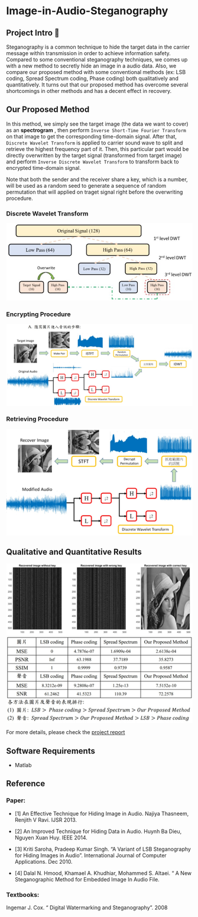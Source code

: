 # Image-in-Audio-Steganography

## Project Intro :dart:

Steganography is a common technique to hide the target data in the carrier message within transmission in order to achieve information safety. Compared to some conventional steganography techniques, we comes up with a new method to secretly hide an image in a audio data. Also, we compare our proposed method with some conventional methods (ex: LSB coding, Spread Spectrum coding, Phase coding) both qualitatively and quantitatively. It turns out that our proposed method has overcome several shortcomings in other methods and has a decent effect in recovery.

## Our Proposed Method

In this method, we simply see the target image (the data we want to cover) as an **spectrogram** , then perform `Inverse Short-Time Fourier Transform` on that image to get the corresponding time-domain signal. After that, `Discrete Wavelet Transform` is applied to carrier sound wave to split and retrieve the highest frequency part of it. Then, this particular part would be directly overwritten by the target signal (transformed from target image) and perform `Inverse Discrete Wavelet Transform` to transform back to encrypted time-domain signal. 

Note that both the sender and the receiver share a key, which is a number, will be used as a random seed to generate a sequence of random permutation that will applied on traget signal right before the overwriting procedure.

### Discrete Wavelet Transform
![DWT](source/DWT.jpg)

### Encrypting Procedure
![Encrypt](source/encrypt.jpg)

### Retrieving Procedure
![Retrieve](source/retrieve.jpg)

## Qualitative and Quantitative Results

![key](source/compare.jpg)
![quality](source/compare_qualitative.jpg)

For more details, please check the [project report](https://github.com/MaxHsu88/Image-in-Audio-Steganography/blob/master/DSP%20Final%20Project%20Report.pdf)

## Software Requirements

* Matlab

## Reference

### Paper:

* [1] An Effective Technique for Hiding Image in Audio. Najiya Thasneem, Renjith V Ravi. IJSR 2013.

* [2] An Improved Technique for Hiding Data in Audio. Huynh Ba Dieu, Nguyen Xuan Huy. IEEE 2014.

* [3] Kriti Saroha, Pradeep Kumar Singh. “A Variant of LSB Steganography for Hiding Images in Audio”. International Journal of Computer Applications. Dec 2010.

* [4] Dalal N. Hmood, Khamael A. Khudhiar, Mohammed S. Altaei. “ A New Steganographic Method for Embedded Image In Audio File.

### Textbooks:

Ingemar J. Cox. “ Digital Watermarking and Steganography”. 2008
